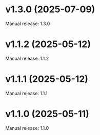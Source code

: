 # v1.3.0 (2025-07-09)

Manual release: 1.3.0

# v1.1.2 (2025-05-12)

Manual release: 1.1.2

# v1.1.1 (2025-05-12)

Manual release: 1.1.1

# v1.1.0 (2025-05-11)

Manual release: 1.1.0

